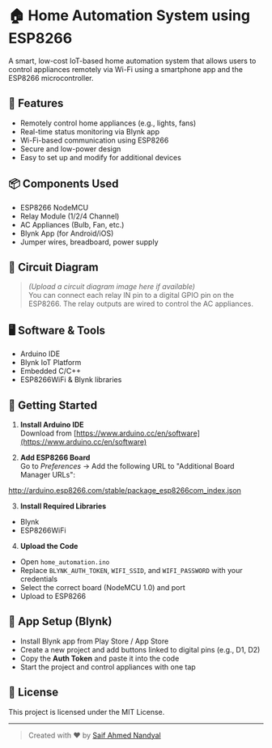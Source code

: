 # 🏠 Home Automation System using ESP8266

A smart, low-cost IoT-based home automation system that allows users to control appliances remotely via Wi-Fi using a smartphone app and the ESP8266 microcontroller.

## 🔧 Features

- Remotely control home appliances (e.g., lights, fans)
- Real-time status monitoring via Blynk app
- Wi-Fi-based communication using ESP8266
- Secure and low-power design
- Easy to set up and modify for additional devices

## 📦 Components Used

- ESP8266 NodeMCU
- Relay Module (1/2/4 Channel)
- AC Appliances (Bulb, Fan, etc.)
- Blynk App (for Android/iOS)
- Jumper wires, breadboard, power supply

## 🔌 Circuit Diagram

> *(Upload a circuit diagram image here if available)*  
You can connect each relay IN pin to a digital GPIO pin on the ESP8266. The relay outputs are wired to control the AC appliances.

## 🖥️ Software & Tools

- Arduino IDE
- Blynk IoT Platform
- Embedded C/C++
- ESP8266WiFi & Blynk libraries

## 🚀 Getting Started

1. **Install Arduino IDE**  
   Download from [https://www.arduino.cc/en/software](https://www.arduino.cc/en/software)

2. **Add ESP8266 Board**  
   Go to *Preferences* → Add the following URL to "Additional Board Manager URLs":

http://arduino.esp8266.com/stable/package_esp8266com_index.json


3. **Install Required Libraries**  
- Blynk
- ESP8266WiFi

4. **Upload the Code**  
- Open `home_automation.ino`
- Replace `BLYNK_AUTH_TOKEN`, `WIFI_SSID`, and `WIFI_PASSWORD` with your credentials
- Select the correct board (NodeMCU 1.0) and port
- Upload to ESP8266

## 📱 App Setup (Blynk)

- Install Blynk app from Play Store / App Store
- Create a new project and add buttons linked to digital pins (e.g., D1, D2)
- Copy the **Auth Token** and paste it into the code
- Start the project and control appliances with one tap

## 📜 License

This project is licensed under the MIT License.

---

> Created with ❤️ by [Saif Ahmed Nandyal](https://github.com/saifacker)
